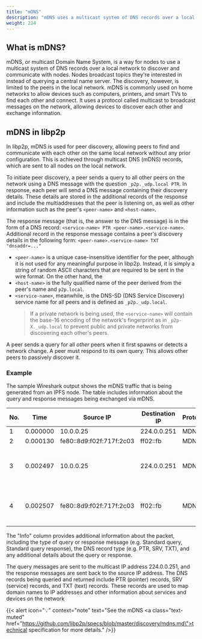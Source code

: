 ```yaml
---
title: "mDNS"
description: "mDNS uses a multicast system of DNS records over a local network to enable peer discovery."
weight: 224
---
```


## What is mDNS?

mDNS, or multicast Domain Name System, is a way for nodes to use a multicast system
of DNS records over a local network to discover and communicate with nodes. Nodes
broadcast topics they're interested in instead of querying a central name server.
The discovery, however, is limited to the peers in the local network. mDNS is commonly
used on home networks to allow devices such as computers, printers, and smart TVs to
find each other and connect. It uses a protocol called multicast to broadcast messages
on the network, allowing devices to discover each other and exchange information.

## mDNS in libp2p

In libp2p, mDNS is used for peer discovery, allowing peers to find and
communicate with each other on the same local network without any prior configuration.
This is achieved through multicast DNS (mDNS) records, which are sent to all nodes on the
local network.

To initiate peer discovery, a peer sends a query to all other peers on the network using
a DNS message with the question `_p2p._udp.local PTR`. In response, each peer will send a
DNS message containing their discovery details. These details are stored in the additional
records of the response and include the multiaddresses that the peer is listening on, as
well as other information such as the peer's `<peer-name>` and `<host-name>`.

The response message (that is, the answer to the DNS message) is in the form of a
DNS record: `<service-name> PTR <peer-name>.<service-name>`. Additional record in the
response message contains a peer's discovery details in the following form:
`<peer-name>.<service-name> TXT "dnsaddr=..."`

- `<peer-name>` is a unique case-insensitive identifier for the peer, although it is not
  used for any meaningful purpose in libp2p. Instead, it is simply a string of random ASCII
  characters that are required to be sent in the wire format. On the other hand, the
- `<host-name>` is the fully qualified name of the peer derived from the peer's name and
  `p2p.local`.
- `<service-name>`, meanwhile, is the DNS-SD (DNS Service Discovery) service name for all
  peers and is defined as `_p2p._udp.local`.
  > If a private network is being used, the `<service-name>` will contain the base-16 encoding of
  > the network's fingerprint as in `_p2p-X._udp.local` to prevent public and private networks from
  > discovering each other's peers.

A peer sends a query for all *other* peers when it first spawns or detects a network change.
A peer must respond to its own query. This allows other peers to passively discover it.

### Example

The sample Wireshark output shows the mDNS traffic that is being generated from an IPFS node.
The table includes information about the query and response messages being exchanged via mDNS.

| No. | Time       | Source IP                | Destination IP         | Protocol | Length | Info                      |
|-----|------------|--------------------------|------------------------|----------|--------|---------------------------|
| 1   | 0.000000   | 10.0.0.25                | 224.0.0.251            | MDNS     | 75     | Standard query 0x7d14 PTR _p2p._udp.local, "QM" question |
| 2   | 0.000130   | fe80::8d9:f02f:717f:2c03 | ff02::fb               | MDNS     | 95     | Standard query 0x7d14 PTR _p2p._udp.local, "QM" question |
| 3   | 0.002497   | 10.0.0.25                | 224.0.0.251            | MDNS     | 918    | Standard query response 0x7d14 PTR vmvokx8c0b7rcjtx4e14iyaxw7otg05xyg954y5fnh1a9rderxtxycicgtj3nn._p2p._udp.local SRV 0 0 4001 vmvokx8c0b7rcjtx4e14iyaxw7otg05xyg954y5fnh1a9rderxtxycicgtj3nn.local TXT A 127.0.0.1 AAAA ::1 |
| 4   | 0.002507   | fe80::8d9:f02f:717f:2c03 | ff02::fb               | MDNS     | 938    | Standard query response 0x7d14 PTR vmvokx8c0b7rcjtx4e14iyaxw7otg05xyg954y5fnh1a9rderxtxycicgtj3nn._p2p._udp.local SRV 0 0 4001 vmvokx8c0b7rcjtx4e14iyaxw7otg05xyg954y5fnh1a9rderxtxycicgtj3nn.local TXT A 127.0.0.1 AAAA ::1 |

The "Info" column provides additional information about the packet, including the type of query
or response message (e.g. Standard query, Standard query response), the DNS record type
(e.g. PTR, SRV, TXT), and any additional details about the query or response.

The query messages are sent to the multicast IP address 224.0.0.251, and the response messages are
sent back to the source IP address. The DNS records being queried and returned include PTR (pointer)
records, SRV (service) records, and TXT (text) records. These records are used to map domain names
to IP addresses and other information about services and devices on the network

{{< alert icon="💡" context="note" text="See the mDNS <a class=\"text-muted\" href=\"https://github.com/libp2p/specs/blob/master/discovery/mdns.md\">technical specification</a> for more details." />}}
